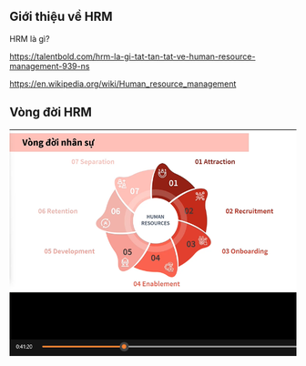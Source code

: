 ## Giới thiệu về HRM

HRM là gì?

https://talentbold.com/hrm-la-gi-tat-tan-tat-ve-human-resource-management-939-ns

https://en.wikipedia.org/wiki/Human_resource_management

<!-- Video nhóm 6 -->

<!-- Video download -->

## Vòng đời HRM

<!-- Video download -->

![alt text](image-16.png)
